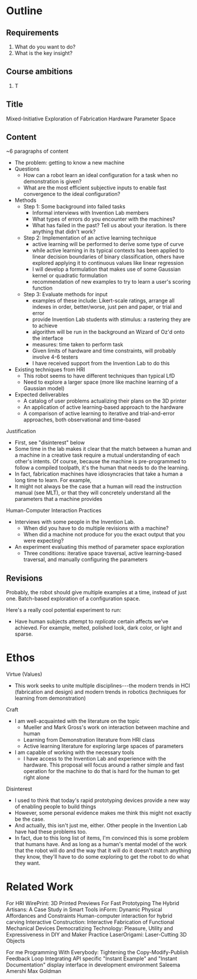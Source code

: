 # Outline

## Requirements

1. What do you want to do?
2. What is the key insight?

## Course ambitions

1. T

## Title

Mixed-Initiative Exploration of Fabrication Hardware Parameter Space

## Content

~6 paragraphs of content
* The problem: getting to know a new machine
* Questions
    * How can a robot learn an ideal configuration for a task when no demonstration is given?
    * What are the most efficient subjective inputs to enable fast convergence to the ideal configuration?
* Methods
    * Step 1: Some background into failed tasks
        * Informal interviews with Invention Lab members
        * What types of errors do you encounter with the machines?
        * What has failed in the past?  Tell us about your iteration.  Is there anything that didn't work?
    * Step 2: Implementation of an active learning technique
        * active learning will be performed to derive some type of curve
        * while active learning in its typical contexts has been applied to linear decision boundaries of binary classification, others have explored applying it to continuous values like linear regression
        * I will develop a formulation that makes use of some Gaussian kernel or quadratic formulation
        * recommendation of new examples to try to learn a user's scoring function
    * Step 3: Evaluate methods for input
        * examples of these include: Likert-scale ratings, arrange all indexes in order, better/worse, just pen and paper, or trial and error
        * provide Invention Lab students with stimulus: a rastering they are to achieve
        * algorithm will be run in the background an Wizard of Oz'd onto the interface
        * measures: time taken to perform task
        * Given limits of hardware and time constraints, will probably involve 4-6 testers
        * I have received support from the Invention Lab to do this
* Existing techniques from HRI
    * This robot seems to have different techniques than typical LfD
    * Need to explore a larger space (more like machine learning of a Gaussian model)
* Expected deliverables
    * A catalog of user problems actualizing their plans on the 3D printer
    * An application of active learning-based approach to the hardware
    * A comparison of active learning to iterative and trial-and-error approaches, both observational and time-based

Justification
* First, see "disinterest" below
* Some time in the lab makes it clear that the match between a human and a machine in a creative task require a mutual understanding of each other's intents.  Of course, because the machine is pre-programmed to follow a compiled toolpath, it's the human that needs to do the learning.
* In fact, fabrication machines have idiosyncracies that take a human a long time to learn.  For example, 
* It might not always be the case that a human will read the instruction manual (see MLT), or that they will concretely understand all the parameters that a machine provides

Human-Computer Interaction Practices
* Interviews with some people in the Invention Lab.
    * When did you have to do multiple revisions with a machine?
    * When did a machine not produce for you the exact output that you were expecting?
* An experiment evaluating this method of parameter space exploration
    * Three conditions: iterative space traversal, active learning-based traversal, and manually configuring the parameters

## Revisions

Probably, the robot should give multiple examples at a time, instead of just one.
Batch-based exploration of a configuration space.

Here's a really cool potential experiment to run:
* Have human subjects attempt to *replicate* certain affects we've achieved.  For example, melted, polished look, dark color, or light and sparse.

# Ethos

Virtue (Values)
* This work seeks to unite multiple disciplines---the modern trends in HCI (fabrication and design) and modern trends in robotics (techniques for learning from demonstration)

Craft
* I am well-acquainted with the literature on the topic
    * Mueller and Mark Gross's work on interaction between machine and human
    * Learning from Demonstration literature from HRI class
    * Active learning literature for exploring large spaces of parameters
* I am capable of working with the necessary tools
    * I have access to the Invention Lab and experience with the hardware.  This proposal will focus around a rather simple and fast operation for the machine to do that is hard for the human to get right alone

Disinterest
* I used to think that today's rapid prototyping devices provide a new way of enabling people to build things
* However, some personal evidence makes me think this might not exactly be the case.
* And actually, this isn't just me, either.  Other people in the Invention Lab have had these problems too.
* In fact, due to this long list of items, I'm convinced this is some problem that humans have.  And as long as a human's mental model of the work that the robot will do and the way that it will do it doesn't match anything they know, they'll have to do some exploring to get the robot to do what they want.

# Related Work

For HRI
WirePrint: 3D Printed Previews For Fast Prototyping
The Hybrid Artisans: A Case Study in Smart Tools
inForm: Dynamic Physical Affordances and Constraints
Human-computer interaction for hybrid carving 
Interactive Construction: Interactive Fabrication of Functional Mechanical Devices
Democratizing Technology: Pleasure, Utility and Expressiveness in DIY and Maker Practice
LaserOrigami: Laser-Cutting 3D Objects

For me
Programming With Everybody: Tightening the Copy-Modify-Publish Feedback Loop
Integrating API specific "Instant Example" and "Instant Documentation" display interface in development environment
Saleema Amershi
Max Goldman

